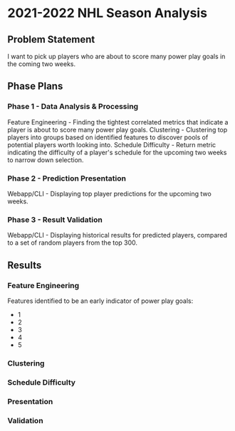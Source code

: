 # 2021-2022 NHL Season Analysis

## Problem Statement
I want to pick up players who are about to score many power play goals in the coming two weeks.

## Phase Plans
### Phase 1 - Data Analysis & Processing
Feature Engineering - Finding the tightest correlated metrics that indicate a player is about to score many power play goals.
Clustering - Clustering top players into groups based on identified features to discover pools of potential players worth looking into.
Schedule Difficulty - Return metric indicating the difficulty of a player's schedule for the upcoming two weeks to narrow down selection.

### Phase 2 - Prediction Presentation
Webapp/CLI - Displaying top player predictions for the upcoming two weeks.

### Phase 3 - Result Validation
Webapp/CLI - Displaying historical results for predicted players, compared to a set of random players from the top 300.


## Results
### Feature Engineering
Features identified to be an early indicator of power play goals:
- 1
- 2
- 3
- 4
- 5

### Clustering
### Schedule Difficulty
### Presentation
### Validation